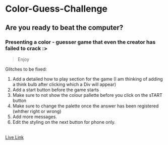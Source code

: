 # Color-Guess-Challenge
## Are you ready to beat the computer?
### Presenting a color - guesser game that even the creator has failed to crack :>
> Enjoy


Glitches to be fixed:
1. Add a detailed how to play section for the game (I am thinking of adding a think bulb after clicking which a Div will appear)
2. Add a start button before the game starts
3. Make sure to not show the colour pallette before you click on the sTART button
4. Make sure to change the palette once the answer has been registered (whther right or wrong)
5. Add more messages.
6. Edit the styling on the next button for phone only.

<br>[Live Link](http://letsguesscolor.netlify.app/)
